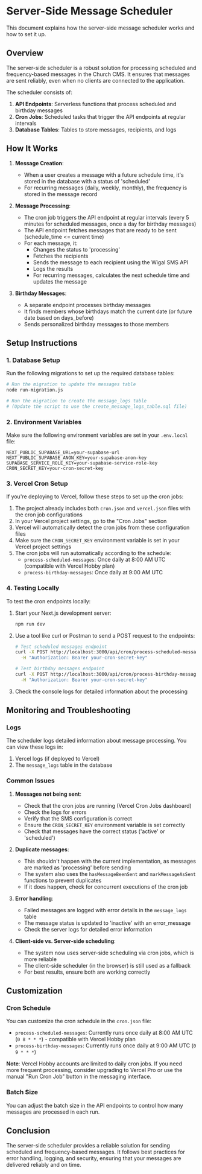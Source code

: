 # Server-Side Message Scheduler

This document explains how the server-side message scheduler works and how to set it up.

## Overview

The server-side scheduler is a robust solution for processing scheduled and frequency-based messages in the Church CMS. It ensures that messages are sent reliably, even when no clients are connected to the application.

The scheduler consists of:

1. **API Endpoints**: Serverless functions that process scheduled and birthday messages
2. **Cron Jobs**: Scheduled tasks that trigger the API endpoints at regular intervals
3. **Database Tables**: Tables to store messages, recipients, and logs

## How It Works

1. **Message Creation**:
   - When a user creates a message with a future schedule time, it's stored in the database with a status of 'scheduled'
   - For recurring messages (daily, weekly, monthly), the frequency is stored in the message record

2. **Message Processing**:
   - The cron job triggers the API endpoint at regular intervals (every 5 minutes for scheduled messages, once a day for birthday messages)
   - The API endpoint fetches messages that are ready to be sent (schedule_time <= current time)
   - For each message, it:
     - Changes the status to 'processing'
     - Fetches the recipients
     - Sends the message to each recipient using the Wigal SMS API
     - Logs the results
     - For recurring messages, calculates the next schedule time and updates the message

3. **Birthday Messages**:
   - A separate endpoint processes birthday messages
   - It finds members whose birthdays match the current date (or future date based on days_before)
   - Sends personalized birthday messages to those members

## Setup Instructions

### 1. Database Setup

Run the following migrations to set up the required database tables:

```bash
# Run the migration to update the messages table
node run-migration.js

# Run the migration to create the message_logs table
# (Update the script to use the create_message_logs_table.sql file)
```

### 2. Environment Variables

Make sure the following environment variables are set in your `.env.local` file:

```
NEXT_PUBLIC_SUPABASE_URL=your-supabase-url
NEXT_PUBLIC_SUPABASE_ANON_KEY=your-supabase-anon-key
SUPABASE_SERVICE_ROLE_KEY=your-supabase-service-role-key
CRON_SECRET_KEY=your-cron-secret-key
```

### 3. Vercel Cron Setup

If you're deploying to Vercel, follow these steps to set up the cron jobs:

1. The project already includes both `cron.json` and `vercel.json` files with the cron job configurations
2. In your Vercel project settings, go to the "Cron Jobs" section
3. Vercel will automatically detect the cron jobs from these configuration files
4. Make sure the `CRON_SECRET_KEY` environment variable is set in your Vercel project settings
5. The cron jobs will run automatically according to the schedule:
   - `process-scheduled-messages`: Once daily at 8:00 AM UTC (compatible with Vercel Hobby plan)
   - `process-birthday-messages`: Once daily at 9:00 AM UTC

### 4. Testing Locally

To test the cron endpoints locally:

1. Start your Next.js development server:
   ```bash
   npm run dev
   ```

2. Use a tool like curl or Postman to send a POST request to the endpoints:
   ```bash
   # Test scheduled messages endpoint
   curl -X POST http://localhost:3000/api/cron/process-scheduled-messages \
     -H "Authorization: Bearer your-cron-secret-key"

   # Test birthday messages endpoint
   curl -X POST http://localhost:3000/api/cron/process-birthday-messages \
     -H "Authorization: Bearer your-cron-secret-key"
   ```

3. Check the console logs for detailed information about the processing

## Monitoring and Troubleshooting

### Logs

The scheduler logs detailed information about message processing. You can view these logs in:

1. Vercel logs (if deployed to Vercel)
2. The `message_logs` table in the database

### Common Issues

1. **Messages not being sent**:
   - Check that the cron jobs are running (Vercel Cron Jobs dashboard)
   - Check the logs for errors
   - Verify that the SMS configuration is correct
   - Ensure the `CRON_SECRET_KEY` environment variable is set correctly
   - Check that messages have the correct status ('active' or 'scheduled')

2. **Duplicate messages**:
   - This shouldn't happen with the current implementation, as messages are marked as 'processing' before sending
   - The system also uses the `hasMessageBeenSent` and `markMessageAsSent` functions to prevent duplicates
   - If it does happen, check for concurrent executions of the cron job

3. **Error handling**:
   - Failed messages are logged with error details in the `message_logs` table
   - The message status is updated to 'inactive' with an error_message
   - Check the server logs for detailed error information

4. **Client-side vs. Server-side scheduling**:
   - The system now uses server-side scheduling via cron jobs, which is more reliable
   - The client-side scheduler (in the browser) is still used as a fallback
   - For best results, ensure both are working correctly

## Customization

### Cron Schedule

You can customize the cron schedule in the `cron.json` file:

- `process-scheduled-messages`: Currently runs once daily at 8:00 AM UTC (`0 8 * * *`) - compatible with Vercel Hobby plan
- `process-birthday-messages`: Currently runs once daily at 9:00 AM UTC (`0 9 * * *`)

**Note**: Vercel Hobby accounts are limited to daily cron jobs. If you need more frequent processing, consider upgrading to Vercel Pro or use the manual "Run Cron Job" button in the messaging interface.

### Batch Size

You can adjust the batch size in the API endpoints to control how many messages are processed in each run.

## Conclusion

The server-side scheduler provides a reliable solution for sending scheduled and frequency-based messages. It follows best practices for error handling, logging, and security, ensuring that your messages are delivered reliably and on time.
